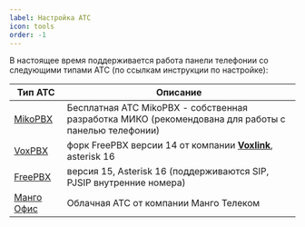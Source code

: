 ```yaml
---
label: Настройка АТС
icon: tools
order: -1
---
```

В настоящее время поддерживается работа панели телефонии со следующими типами АТС (по ссылкам инструкции по настройке):

| Тип АТС                          | Описание                                                                                            |
|----------------------------------|-----------------------------------------------------------------------------------------------------|
| [MikoPBX](/get-started/mikopbx)  | Бесплатная АТС MikoPBX - собственная разработка МИКО (рекомендована для работы с панелью телефонии) |
| [VoxPBX](/get-started/freepbx)   | форк FreePBX версии 14 от компании [**Voxlink**](https://voxlink.ru), asterisk 16                   |
| [FreePBX](/get-started/freepbx)  | версия 15, Asterisk 16 (поддерживаются SIP, PJSIP внутренние номера)                                |
| [Манго Офис](/get-started/mango) | Облачная АТС от компании Манго Телеком                                                              | 
